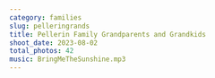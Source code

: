 ```yaml
---
category: families
slug: pelleringrands
title: Pellerin Family Grandparents and Grandkids
shoot_date: 2023-08-02
total_photos: 42
music: BringMeTheSunshine.mp3
---
```

